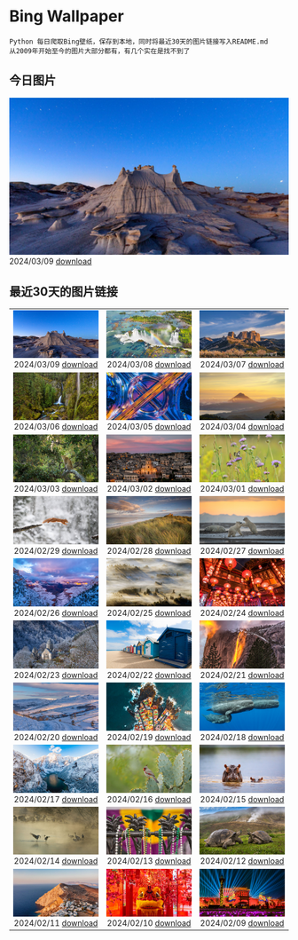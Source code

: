 # Bing Wallpaper

```
Python 每日爬取Bing壁纸，保存到本地，同时将最近30天的图片链接写入README.md
从2009年开始至今的图片大部分都有，有几个实在是找不到了
```



## 今日图片


![](./images/2024/03/09/BistiBlue_ZH-CN4991705833_1920x1080_2024-03-09.jpg)2024/03/09 [download](./images/2024/03/09/BistiBlue_ZH-CN4991705833_1920x1080_2024-03-09.jpg)

## 最近30天的图片链接


|      |      |      |
| :----: | :----: | :----: |
|![](./images/2024/03/09/BistiBlue_ZH-CN4991705833_1920x1080_2024-03-09.jpg)2024/03/09 [download](./images/2024/03/09/BistiBlue_ZH-CN4991705833_1920x1080_2024-03-09.jpg)|![](./images/2024/03/08/IguazuFalls_ZH-CN4749837052_1920x1080_2024-03-08.jpg)2024/03/08 [download](./images/2024/03/08/IguazuFalls_ZH-CN4749837052_1920x1080_2024-03-08.jpg)|![](./images/2024/03/07/TarragonaSpain_ZH-CN5488361711_1920x1080_2024-03-07.jpg)2024/03/07 [download](./images/2024/03/07/TarragonaSpain_ZH-CN5488361711_1920x1080_2024-03-07.jpg)|
|![](./images/2024/03/06/WahclellaFalls_ZH-CN4932852217_1920x1080_2024-03-06.jpg)2024/03/06 [download](./images/2024/03/06/WahclellaFalls_ZH-CN4932852217_1920x1080_2024-03-06.jpg)|![](./images/2024/03/05/BangkokCircle_ZH-CN4702412806_1920x1080_2024-03-05.jpg)2024/03/05 [download](./images/2024/03/05/BangkokCircle_ZH-CN4702412806_1920x1080_2024-03-05.jpg)|![](./images/2024/03/04/ArenalCostaRica_ZH-CN4466297855_1920x1080_2024-03-04.jpg)2024/03/04 [download](./images/2024/03/04/ArenalCostaRica_ZH-CN4466297855_1920x1080_2024-03-04.jpg)|
|![](./images/2024/03/03/KrugerLeopard_ZH-CN4125884091_1920x1080_2024-03-03.jpg)2024/03/03 [download](./images/2024/03/03/KrugerLeopard_ZH-CN4125884091_1920x1080_2024-03-03.jpg)|![](./images/2024/03/02/ModicaItaly_ZH-CN3893147952_1920x1080_2024-03-02.jpg)2024/03/02 [download](./images/2024/03/02/ModicaItaly_ZH-CN3893147952_1920x1080_2024-03-02.jpg)|![](./images/2024/03/01/Schmetterlingswiese_ZH-CN3740804088_1920x1080_2024-03-01.jpg)2024/03/01 [download](./images/2024/03/01/Schmetterlingswiese_ZH-CN3740804088_1920x1080_2024-03-01.jpg)|
|![](./images/2024/02/29/LeapingSquirrel_ZH-CN9112090462_1920x1080_2024-02-29.jpg)2024/02/29 [download](./images/2024/02/29/LeapingSquirrel_ZH-CN9112090462_1920x1080_2024-02-29.jpg)|![](./images/2024/02/28/BamburghCastleUK_ZH-CN3201531782_1920x1080_2024-02-28.jpg)2024/02/28 [download](./images/2024/02/28/BamburghCastleUK_ZH-CN3201531782_1920x1080_2024-02-28.jpg)|![](./images/2024/02/27/PolarBearCubs_ZH-CN2913942257_1920x1080_2024-02-27.jpg)2024/02/27 [download](./images/2024/02/27/PolarBearCubs_ZH-CN2913942257_1920x1080_2024-02-27.jpg)|
|![](./images/2024/02/26/GrandCanyonWinter_ZH-CN2640803517_1920x1080_2024-02-26.jpg)2024/02/26 [download](./images/2024/02/26/GrandCanyonWinter_ZH-CN2640803517_1920x1080_2024-02-26.jpg)|![](./images/2024/02/25/MtPrevostDuncan_ZH-CN2333619635_1920x1080_2024-02-25.jpg)2024/02/25 [download](./images/2024/02/25/MtPrevostDuncan_ZH-CN2333619635_1920x1080_2024-02-25.jpg)|![](./images/2024/02/24/LaternFestival2024_ZH-CN8050981828_1920x1080_2024-02-24.jpg)2024/02/24 [download](./images/2024/02/24/LaternFestival2024_ZH-CN8050981828_1920x1080_2024-02-24.jpg)|
|![](./images/2024/02/23/HaghartsinMonastery_ZH-CN1705226096_1920x1080_2024-02-23.jpg)2024/02/23 [download](./images/2024/02/23/HaghartsinMonastery_ZH-CN1705226096_1920x1080_2024-02-23.jpg)|![](./images/2024/02/22/BrightonBoxes_ZH-CN0947219018_1920x1080_2024-02-22.jpg)2024/02/22 [download](./images/2024/02/22/BrightonBoxes_ZH-CN0947219018_1920x1080_2024-02-22.jpg)|![](./images/2024/02/21/YosemiteFirefall_ZH-CN2236242565_1920x1080_2024-02-21.jpg)2024/02/21 [download](./images/2024/02/21/YosemiteFirefall_ZH-CN2236242565_1920x1080_2024-02-21.jpg)|
|![](./images/2024/02/20/PeakDistrictNP_ZH-CN1987784653_1920x1080_2024-02-20.jpg)2024/02/20 [download](./images/2024/02/20/PeakDistrictNP_ZH-CN1987784653_1920x1080_2024-02-20.jpg)|![](./images/2024/02/19/CarnavalTenerife_ZH-CN1559136778_1920x1080_2024-02-19.jpg)2024/02/19 [download](./images/2024/02/19/CarnavalTenerife_ZH-CN1559136778_1920x1080_2024-02-19.jpg)|![](./images/2024/02/18/DominicaWhales_ZH-CN1293650397_1920x1080_2024-02-18.jpg)2024/02/18 [download](./images/2024/02/18/DominicaWhales_ZH-CN1293650397_1920x1080_2024-02-18.jpg)|
|![](./images/2024/02/17/LakeDolomites_ZH-CN2317113886_1920x1080_2024-02-17.jpg)2024/02/17 [download](./images/2024/02/17/LakeDolomites_ZH-CN2317113886_1920x1080_2024-02-17.jpg)|![](./images/2024/02/16/BackyardBird_ZH-CN0522695977_1920x1080_2024-02-16.jpg)2024/02/16 [download](./images/2024/02/16/BackyardBird_ZH-CN0522695977_1920x1080_2024-02-16.jpg)|![](./images/2024/02/15/HippopotamusDay_ZH-CN0518367336_1920x1080_2024-02-15.jpg)2024/02/15 [download](./images/2024/02/15/HippopotamusDay_ZH-CN0518367336_1920x1080_2024-02-15.jpg)|
|![](./images/2024/02/14/BowingCrane_ZH-CN0143761293_1920x1080_2024-02-14.jpg)2024/02/14 [download](./images/2024/02/14/BowingCrane_ZH-CN0143761293_1920x1080_2024-02-14.jpg)|![](./images/2024/02/13/MarignyBeads_ZH-CN9346804869_1920x1080_2024-02-13.jpg)2024/02/13 [download](./images/2024/02/13/MarignyBeads_ZH-CN9346804869_1920x1080_2024-02-13.jpg)|![](./images/2024/02/12/GiantTortoise_ZH-CN9220903689_1920x1080_2024-02-12.jpg)2024/02/12 [download](./images/2024/02/12/GiantTortoise_ZH-CN9220903689_1920x1080_2024-02-12.jpg)|
|![](./images/2024/02/11/FolegandrosGreece_ZH-CN7803666477_1920x1080_2024-02-11.jpg)2024/02/11 [download](./images/2024/02/11/FolegandrosGreece_ZH-CN7803666477_1920x1080_2024-02-11.jpg)|![](./images/2024/02/10/SpringFestival2024_ZH-CN7514007541_1920x1080_2024-02-10.jpg)2024/02/10 [download](./images/2024/02/10/SpringFestival2024_ZH-CN7514007541_1920x1080_2024-02-10.jpg)|![](./images/2024/02/09/ChineseNewYearEve2024_ZH-CN7153418405_1920x1080_2024-02-09.jpg)2024/02/09 [download](./images/2024/02/09/ChineseNewYearEve2024_ZH-CN7153418405_1920x1080_2024-02-09.jpg)|


